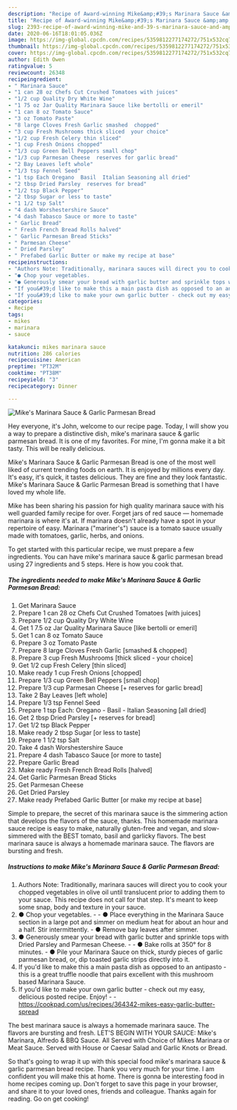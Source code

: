```yaml
---
description: "Recipe of Award-winning Mike&amp;#39;s Marinara Sauce &amp;amp; Garlic Parmesan Bread"
title: "Recipe of Award-winning Mike&amp;#39;s Marinara Sauce &amp;amp; Garlic Parmesan Bread"
slug: 2393-recipe-of-award-winning-mike-and-39-s-marinara-sauce-and-amp-garlic-parmesan-bread
date: 2020-06-16T18:01:05.036Z
image: https://img-global.cpcdn.com/recipes/5359812277174272/751x532cq70/mikes-marinara-sauce-garlic-parmesan-bread-recipe-main-photo.jpg
thumbnail: https://img-global.cpcdn.com/recipes/5359812277174272/751x532cq70/mikes-marinara-sauce-garlic-parmesan-bread-recipe-main-photo.jpg
cover: https://img-global.cpcdn.com/recipes/5359812277174272/751x532cq70/mikes-marinara-sauce-garlic-parmesan-bread-recipe-main-photo.jpg
author: Edith Owen
ratingvalue: 5
reviewcount: 26348
recipeingredient:
- " Marinara Sauce"
- "1 can 28 oz Chefs Cut Crushed Tomatoes with juices"
- "1/2 cup Quality Dry White Wine"
- "1 75 oz Jar Quality Marinara Sauce like bertolli or emeril"
- "1 can 8 oz Tomato Sauce"
- "3 oz Tomato Paste"
- "8 large Cloves Fresh Garlic smashed  chopped"
- "3 cup Fresh Mushrooms thick sliced  your choice"
- "1/2 cup Fresh Celery thin sliced"
- "1 cup Fresh Onions chopped"
- "1/3 cup Green Bell Peppers small chop"
- "1/3 cup Parmesan Cheese  reserves for garlic bread"
- "2 Bay Leaves left whole"
- "1/3 tsp Fennel Seed"
- "1 tsp Each Oregano  Basil  Italian Seasoning all dried"
- "2 tbsp Dried Parsley  reserves for bread"
- "1/2 tsp Black Pepper"
- "2 tbsp Sugar or less to taste"
- "1 1/2 tsp Salt"
- "4 dash Worshestershire Sauce"
- "4 dash Tabasco Sauce or more to taste"
- " Garlic Bread"
- " Fresh French Bread Rolls halved"
- " Garlic Parmesan Bread Sticks"
- " Parmesan Cheese"
- " Dried Parsley"
- " Prefabed Garlic Butter or make my recipe at base"
recipeinstructions:
- "Authors Note: Traditionally, marinara sauces will direct you to cook your chopped vegetables in olive oil until translucent prior to adding them to your sauce. This recipe does not call for that step. It&#39;s meant to keep some snap, body and texture in your sauce."
- "● Chop your vegetables.                                                       ● Place everything in the Marinara Sauce section in a large pot and simmer on medium heat for about an hour and a half. Stir intermittently.                                                                                                            ● Remove bay leaves after simmer."
- "● Generously smear your bread with garlic butter and sprinkle tops with Dried Parsley and Parmesan Cheese.                                                                                        ● Bake rolls at 350° for 8 minutes.                                                                                                                                                                         ● Pile your Marinara Sauce on thick, sturdy pieces of garlic parmesan bread, or, dip toasted garlic strips directly into it."
- "If you&#39;d like to make this a main pasta dish as opposed to an antipasto - this is a great truffle noodle that pairs excellent with this mushroom based Marinara Sauce."
- "If you&#39;d like to make your own garlic butter - check out my easy, delicious posted recipe. Enjoy!  https://cookpad.com/us/recipes/364342-mikes-easy-garlic-butter-spread"
categories:
- Recipe
tags:
- mikes
- marinara
- sauce

katakunci: mikes marinara sauce 
nutrition: 286 calories
recipecuisine: American
preptime: "PT32M"
cooktime: "PT38M"
recipeyield: "3"
recipecategory: Dinner

---
```



![Mike&#39;s Marinara Sauce &amp; Garlic Parmesan Bread](https://img-global.cpcdn.com/recipes/5359812277174272/751x532cq70/mikes-marinara-sauce-garlic-parmesan-bread-recipe-main-photo.jpg)

Hey everyone, it's John, welcome to our recipe page. Today, I will show you a way to prepare a distinctive dish, mike&#39;s marinara sauce &amp; garlic parmesan bread. It is one of my favorites. For mine, I'm gonna make it a bit tasty. This will be really delicious.

Mike&#39;s Marinara Sauce &amp; Garlic Parmesan Bread is one of the most well liked of current trending foods on earth. It is enjoyed by millions every day. It's easy, it's quick, it tastes delicious. They are fine and they look fantastic. Mike&#39;s Marinara Sauce &amp; Garlic Parmesan Bread is something that I have loved my whole life.

Mike has been sharing his passion for high quality marinara sauce with his well guarded family recipe for over. Forget jars of red sauce — homemade marinara is where it&#39;s at. If marinara doesn&#39;t already have a spot in your repertoire of easy. Marinara (&#34;mariner&#39;s&#34;) sauce is a tomato sauce usually made with tomatoes, garlic, herbs, and onions.


To get started with this particular recipe, we must prepare a few ingredients. You can have mike&#39;s marinara sauce &amp; garlic parmesan bread using 27 ingredients and 5 steps. Here is how you cook that.

<!--inarticleads1-->

##### The ingredients needed to make Mike&#39;s Marinara Sauce &amp; Garlic Parmesan Bread:

1. Get  Marinara Sauce
1. Prepare 1 can 28 oz Chefs Cut Crushed Tomatoes [with juices]
1. Prepare 1/2 cup Quality Dry White Wine
1. Get 1 7.5 oz Jar Quality Marinara Sauce [like bertolli or emeril]
1. Get 1 can 8 oz Tomato Sauce
1. Prepare 3 oz Tomato Paste
1. Prepare 8 large Cloves Fresh Garlic [smashed &amp; chopped]
1. Prepare 3 cup Fresh Mushrooms [thick sliced - your choice]
1. Get 1/2 cup Fresh Celery [thin sliced]
1. Make ready 1 cup Fresh Onions [chopped]
1. Prepare 1/3 cup Green Bell Peppers [small chop]
1. Prepare 1/3 cup Parmesan Cheese [+ reserves for garlic bread]
1. Take 2 Bay Leaves [left whole]
1. Prepare 1/3 tsp Fennel Seed
1. Prepare 1 tsp Each: Oregano - Basil - Italian Seasoning [all dried]
1. Get 2 tbsp Dried Parsley [+ reserves for bread]
1. Get 1/2 tsp Black Pepper
1. Make ready 2 tbsp Sugar [or less to taste]
1. Prepare 1 1/2 tsp Salt
1. Take 4 dash Worshestershire Sauce
1. Prepare 4 dash Tabasco Sauce [or more to taste]
1. Prepare  Garlic Bread
1. Make ready  Fresh French Bread Rolls [halved]
1. Get  Garlic Parmesan Bread Sticks
1. Get  Parmesan Cheese
1. Get  Dried Parsley
1. Make ready  Prefabed Garlic Butter [or make my recipe at base]


Simple to prepare, the secret of this marinara sauce is the simmering action that develops the flavors of the sauce, thanks. This homemade marinara sauce recipe is easy to make, naturally gluten-free and vegan, and slow-simmered with the BEST tomato, basil and garlicky flavors. The best marinara sauce is always a homemade marinara sauce. The flavors are bursting and fresh. 

<!--inarticleads2-->

##### Instructions to make Mike&#39;s Marinara Sauce &amp; Garlic Parmesan Bread:

1. Authors Note: Traditionally, marinara sauces will direct you to cook your chopped vegetables in olive oil until translucent prior to adding them to your sauce. This recipe does not call for that step. It&#39;s meant to keep some snap, body and texture in your sauce.
1. ● Chop your vegetables.      -                                                  - ● Place everything in the Marinara Sauce section in a large pot and simmer on medium heat for about an hour and a half. Stir intermittently.         -                                                                                                    ● Remove bay leaves after simmer.
1. ● Generously smear your bread with garlic butter and sprinkle tops with Dried Parsley and Parmesan Cheese.       -                                                                                  - ● Bake rolls at 350° for 8 minutes.    -                                                                                                                                                                      ● Pile your Marinara Sauce on thick, sturdy pieces of garlic parmesan bread, or, dip toasted garlic strips directly into it.
1. If you&#39;d like to make this a main pasta dish as opposed to an antipasto - this is a great truffle noodle that pairs excellent with this mushroom based Marinara Sauce.
1. If you&#39;d like to make your own garlic butter - check out my easy, delicious posted recipe. Enjoy! -  - https://cookpad.com/us/recipes/364342-mikes-easy-garlic-butter-spread


The best marinara sauce is always a homemade marinara sauce. The flavors are bursting and fresh. LET&#39;S BEGIN WITH YOUR SAUCE: Mike&#39;s Marinara, Alfredo &amp; BBQ Sauce. All Served with Choice of Mikes Marinara or Meat Sauce. Served with House or Caesar Salad and Garlic Knots or Bread. 

So that's going to wrap it up with this special food mike&#39;s marinara sauce &amp; garlic parmesan bread recipe. Thank you very much for your time. I am confident you will make this at home. There is gonna be interesting food in home recipes coming up. Don't forget to save this page in your browser, and share it to your loved ones, friends and colleague. Thanks again for reading. Go on get cooking!
